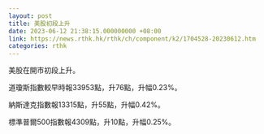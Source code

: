 ```yaml
---
layout: post
title: 美股初段上升
date: 2023-06-12 21:38:15.000000000 +08:00
link: https://news.rthk.hk/rthk/ch/component/k2/1704528-20230612.htm
categories: rthk
---
```


美股在開市初段上升。

道瓊斯指數較早時報33953點，升76點，升幅0.23%。

納斯達克指數報13315點，升55點，升幅0.42%。

標準普爾500指數報4309點，升10點，升幅0.25%。
